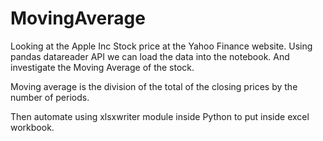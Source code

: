 # MovingAverage

Looking at the Apple Inc Stock price at the Yahoo Finance website. Using pandas datareader API we can load the data into the notebook. 
And investigate the Moving Average of the stock.

Moving average is the division of the total of the closing prices by the number of periods.

Then automate using xlsxwriter module inside Python to put inside excel workbook.

